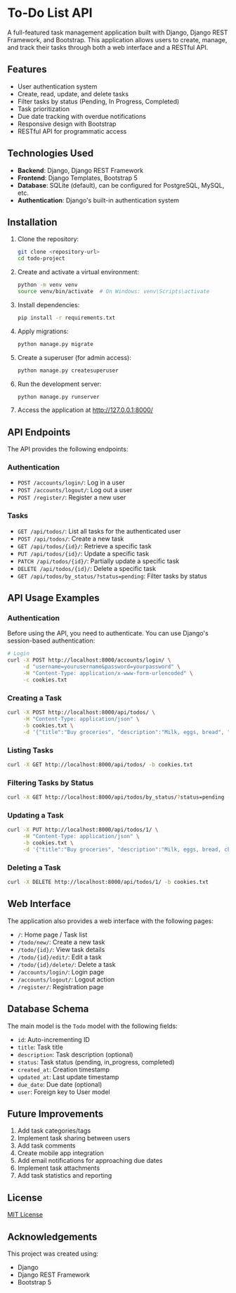 # To-Do List API

A full-featured task management application built with Django, Django REST Framework, and Bootstrap. This application allows users to create, manage, and track their tasks through both a web interface and a RESTful API.

## Features

- User authentication system
- Create, read, update, and delete tasks
- Filter tasks by status (Pending, In Progress, Completed)
- Task prioritization
- Due date tracking with overdue notifications
- Responsive design with Bootstrap
- RESTful API for programmatic access

## Technologies Used

- **Backend**: Django, Django REST Framework
- **Frontend**: Django Templates, Bootstrap 5
- **Database**: SQLite (default), can be configured for PostgreSQL, MySQL, etc.
- **Authentication**: Django's built-in authentication system

## Installation

1. Clone the repository:
   ```bash
   git clone <repository-url>
   cd todo-project
   ```

2. Create and activate a virtual environment:
   ```bash
   python -m venv venv
   source venv/bin/activate  # On Windows: venv\Scripts\activate
   ```

3. Install dependencies:
   ```bash
   pip install -r requirements.txt
   ```

4. Apply migrations:
   ```bash
   python manage.py migrate
   ```

5. Create a superuser (for admin access):
   ```bash
   python manage.py createsuperuser
   ```

6. Run the development server:
   ```bash
   python manage.py runserver
   ```

7. Access the application at http://127.0.0.1:8000/

## API Endpoints

The API provides the following endpoints:

### Authentication

- `POST /accounts/login/`: Log in a user
- `POST /accounts/logout/`: Log out a user
- `POST /register/`: Register a new user

### Tasks

- `GET /api/todos/`: List all tasks for the authenticated user
- `POST /api/todos/`: Create a new task
- `GET /api/todos/{id}/`: Retrieve a specific task
- `PUT /api/todos/{id}/`: Update a specific task
- `PATCH /api/todos/{id}/`: Partially update a specific task
- `DELETE /api/todos/{id}/`: Delete a specific task
- `GET /api/todos/by_status/?status=pending`: Filter tasks by status

## API Usage Examples

### Authentication

Before using the API, you need to authenticate. You can use Django's session-based authentication:

```bash
# Login
curl -X POST http://localhost:8000/accounts/login/ \
     -d "username=yourusername&password=yourpassword" \
     -H "Content-Type: application/x-www-form-urlencoded" \
     -c cookies.txt
```

### Creating a Task

```bash
curl -X POST http://localhost:8000/api/todos/ \
     -H "Content-Type: application/json" \
     -b cookies.txt \
     -d '{"title":"Buy groceries", "description":"Milk, eggs, bread", "status":"pending", "due_date":"2023-12-31T12:00:00"}'
```

### Listing Tasks

```bash
curl -X GET http://localhost:8000/api/todos/ -b cookies.txt
```

### Filtering Tasks by Status

```bash
curl -X GET http://localhost:8000/api/todos/by_status/?status=pending -b cookies.txt
```

### Updating a Task

```bash
curl -X PUT http://localhost:8000/api/todos/1/ \
     -H "Content-Type: application/json" \
     -b cookies.txt \
     -d '{"title":"Buy groceries", "description":"Milk, eggs, bread, cheese", "status":"completed", "due_date":"2023-12-31T12:00:00"}'
```

### Deleting a Task

```bash
curl -X DELETE http://localhost:8000/api/todos/1/ -b cookies.txt
```

## Web Interface

The application also provides a web interface with the following pages:

- `/`: Home page / Task list
- `/todo/new/`: Create a new task
- `/todo/{id}/`: View task details
- `/todo/{id}/edit/`: Edit a task
- `/todo/{id}/delete/`: Delete a task
- `/accounts/login/`: Login page
- `/accounts/logout/`: Logout action
- `/register/`: Registration page

## Database Schema

The main model is the `Todo` model with the following fields:

- `id`: Auto-incrementing ID
- `title`: Task title
- `description`: Task description (optional)
- `status`: Task status (pending, in_progress, completed)
- `created_at`: Creation timestamp
- `updated_at`: Last update timestamp
- `due_date`: Due date (optional)
- `user`: Foreign key to User model

## Future Improvements

1. Add task categories/tags
2. Implement task sharing between users
3. Add task comments
4. Create mobile app integration
5. Add email notifications for approaching due dates
6. Implement task attachments
7. Add task statistics and reporting

## License

[MIT License](LICENSE)

## Acknowledgements

This project was created using:
- Django
- Django REST Framework
- Bootstrap 5
